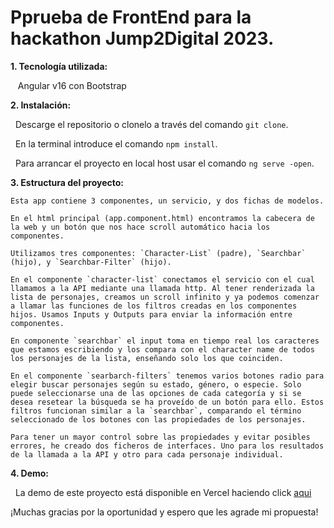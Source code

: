 # Pprueba de FrontEnd para la hackathon Jump2Digital 2023.

**1. Tecnología utilizada:**

   Angular v16 con Bootstrap

**2. Instalación:**

  Descarge el repositorio o clonelo a través del comando `git clone`.
  
  En la terminal introduce el comando `npm install`.
  
  Para arrancar el proyecto en local host usar el comando `ng serve -open`.

**3. Estructura del proyecto:**

	Esta app contiene 3 componentes, un servicio, y dos fichas de modelos.
 	
	En el html principal (app.component.html) encontramos la cabecera de la web y un botón que nos hace scroll automático hacia los componentes.
   
	Utilizamos tres componentes: `Character-List` (padre), `Searchbar` (hijo), y `Searchbar-Filter` (hijo).
   
	En el componente `character-list` conectamos el servicio con el cual llamamos a la API mediante una llamada http. Al tener renderizada la lista de personajes, creamos un scroll infinito y ya podemos comenzar a llamar las funciones de los filtros creadas en los componentes hijos. Usamos Inputs y Outputs para enviar la información entre componentes.
   
	En componente `searchbar` el input toma en tiempo real los caracteres que estamos escribiendo y los compara con el character name de todos los personajes de la lista, enseñando solo los que coinciden.
   
	En el componente `searbarch-filters` tenemos varios botones radio para elegir buscar personajes según su estado, género, o especie. Solo puede seleccionarse una de las opciones de cada categoría y si se desea resetear la búsqueda se ha proveído de un botón para ello. Estos filtros funcionan similar a la `searchbar`, comparando el término seleccionado de los botones con las propiedades de los personajes.
   
	Para tener un mayor control sobre las propiedades y evitar posibles errores, he creado dos ficheros de interfaces. Uno para los resultados de la llamada a la API y otro para cada personaje individual.

**4. Demo:**

  La demo de este proyecto está disponible en Vercel haciendo click [aqui](https://hackathon-jump2-digital.vercel.app/)

¡Muchas gracias por la oportunidad y espero que les agrade mi propuesta!

